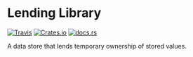 # Lending Library
[![Travis](https://img.shields.io/travis/HarkonenBade/lending-library.svg)](https://travis-ci.org/HarkonenBade/lending-library)
[![Crates.io](https://img.shields.io/crates/v/lending-library.svg)](https://crates.io/crates/lending-library)
[![docs.rs](https://docs.rs/lending-library/badge.svg)](https://docs.rs/lending-library/)

A data store that lends temporary ownership of stored values.
